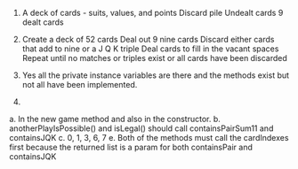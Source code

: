 1. A deck of cards - suits, values, and points
Discard pile
Undealt cards
9 dealt cards

2. Create a deck of 52 cards
Deal out 9 nine cards
Discard either cards that add to nine or a J Q K triple
Deal cards to fill in the vacant spaces
Repeat until no matches or triples exist or all cards have been discarded

3. Yes all the private instance variables are there and the methods exist but not all have been implemented.

4. 
a. In the new game method and also in the constructor.
b. anotherPlayIsPossible() and isLegal() should call containsPairSum11 and containsJQK
c. 0, 1, 3, 6, 7
e. Both of the methods must call the cardIndexes first because the returned list is a param for both containsPair and containsJQK